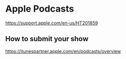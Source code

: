 # Apple Podcasts
https://support.apple.com/en-us/HT201859

## How to submit your show
https://itunespartner.apple.com/en/podcasts/overview
